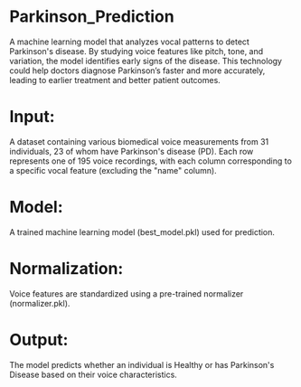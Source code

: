 # Parkinson_Prediction
A machine learning model that analyzes vocal patterns to detect Parkinson's disease. By studying voice features like pitch, tone, and variation, the model identifies early signs of the disease. This technology could help doctors diagnose Parkinson’s faster and more accurately, leading to earlier treatment and better patient outcomes.

# Input: 
A dataset containing various biomedical voice measurements from 31 individuals, 23 of whom have Parkinson's disease (PD). Each row represents one of 195 voice recordings, with each column corresponding to a specific vocal feature (excluding the "name" column).
# Model: 
A trained machine learning model (best_model.pkl) used for prediction.
# Normalization: 
Voice features are standardized using a pre-trained normalizer (normalizer.pkl).
# Output: 
The model predicts whether an individual is Healthy or has Parkinson's Disease based on their voice characteristics.
